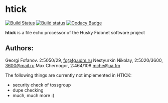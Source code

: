 # htick
[![Build Status](https://travis-ci.org/dukelsky/htick.svg?branch=master)](https://travis-ci.org/dukelsky/htick)
[![Build status](https://ci.appveyor.com/api/projects/status/5nahbqj8f91qyydc/branch/master?svg=true)](https://ci.appveyor.com/project/dukelsky/htick/branch/master)
[![Codacy Badge](https://api.codacy.com/project/badge/Grade/dc9b5e03ffda4912b72d7ee2edc6a8cc)](https://www.codacy.com/app/huskyproject/htick?utm_source=github.com&amp;utm_medium=referral&amp;utm_content=huskyproject/htick&amp;utm_campaign=Badge_Grade)

**htick** is a file echo processor of the Husky Fidonet software project

Authors:
------------------------------------------------------------------------
Georgi Fofanov. 2:5050/29, fg@fg.udm.ru
Nestyurkin Nikolay, 2:5020/3600, 3600@mail.ru
Max Chernogor, 2:464/108 mche@ua.fm

The following things are currently not implemented in HTICK:

- security check of tossgroup
- dupe checking
- much, much more :)

